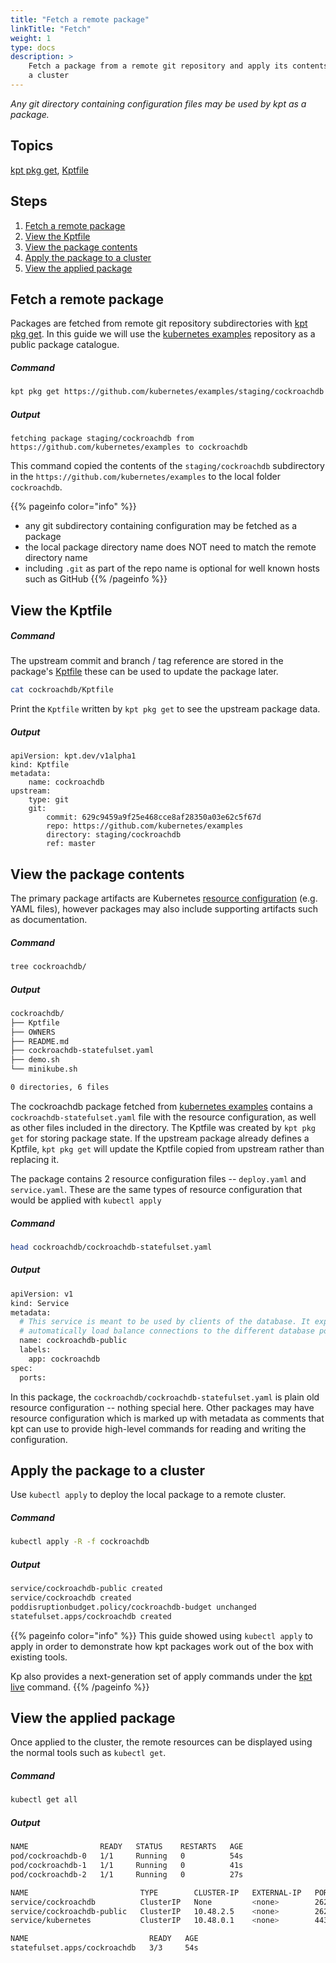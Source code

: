 ```yaml
---
title: "Fetch a remote package"
linkTitle: "Fetch"
weight: 1
type: docs
description: >
    Fetch a package from a remote git repository and apply its contents to
    a cluster
---
```


*Any git directory containing configuration files may be used by kpt
as a package.*

## Topics

[kpt pkg get], [Kptfile]

## Steps

1. [Fetch a remote package](#fetch-a-remote-package)
2. [View the Kptfile](#view-the-kptfile)
3. [View the package contents](#view-the-package-contents)
4. [Apply the package to a cluster](#apply-the-package-to-a-cluster)
5. [View the applied package](#view-the-applied-package)

## Fetch a remote package

Packages are fetched from remote git repository subdirectories with
[kpt pkg get].  In this guide we will use the [kubernetes examples] repository
as a public package catalogue.

##### Command

```sh
kpt pkg get https://github.com/kubernetes/examples/staging/cockroachdb cockroachdb
```

##### Output

```
fetching package staging/cockroachdb from https://github.com/kubernetes/examples to cockroachdb
```

This command copied the contents of the `staging/cockroachdb` subdirectory
in the `https://github.com/kubernetes/examples` to the local folder
`cockroachdb`.

{{% pageinfo color="info" %}}
- any git subdirectory containing configuration may be fetched as a package
- the local package directory name does NOT need to match the remote
  directory name
- including `.git` as part of the repo name is optional for well known hosts
  such as GitHub
{{% /pageinfo %}}

## View the Kptfile

##### Command

The upstream commit and branch / tag reference are stored in the
package's [Kptfile] these can be used to update the
package later.

```sh
cat cockroachdb/Kptfile
```

Print the `Kptfile` written by `kpt pkg get` to see the upstream package data.

##### Output

```
apiVersion: kpt.dev/v1alpha1
kind: Kptfile
metadata:
    name: cockroachdb
upstream:
    type: git
    git:
        commit: 629c9459a9f25e468cce8af28350a03e62c5f67d
        repo: https://github.com/kubernetes/examples
        directory: staging/cockroachdb
        ref: master
```

## View the package contents

The primary package artifacts are Kubernetes [resource configuration]
(e.g. YAML files), however packages may also include supporting
artifacts such as documentation.

##### Command

```sh
tree cockroachdb/
```

##### Output

```sh
cockroachdb/
├── Kptfile
├── OWNERS
├── README.md
├── cockroachdb-statefulset.yaml
├── demo.sh
└── minikube.sh

0 directories, 6 files
```

The cockroachdb package fetched from [kubernetes examples] contains a
`cockroachdb-statefulset.yaml` file with the resource configuration, as well
as other files included in the directory.  The Kptfile was created by
`kpt pkg get` for storing package state.  If the upstream package already
defines a Kptfile, `kpt pkg get` will update the Kptfile copied from upstream
rather than replacing it.

The package contains 2 resource configuration files -- `deploy.yaml` and
`service.yaml`.  These are the same types of resource configuration that
would be applied with `kubectl apply`

##### Command

```sh
head cockroachdb/cockroachdb-statefulset.yaml
```

##### Output

```sh
apiVersion: v1
kind: Service
metadata:
  # This service is meant to be used by clients of the database. It exposes a ClusterIP that will
  # automatically load balance connections to the different database pods.
  name: cockroachdb-public
  labels:
    app: cockroachdb
spec:
  ports:
```

In this package, the `cockroachdb/cockroachdb-statefulset.yaml` is plain old
resource configuration -- nothing special here.  Other packages may have
resource configuration which is marked up with metadata as comments that
kpt can use to provide high-level commands for reading and writing the
configuration.

## Apply the package to a cluster

Use `kubectl apply` to deploy the local package to a remote cluster.

##### Command

```sh
kubectl apply -R -f cockroachdb
```

##### Output

```sh
service/cockroachdb-public created
service/cockroachdb created
poddisruptionbudget.policy/cockroachdb-budget unchanged
statefulset.apps/cockroachdb created
```

{{% pageinfo color="info" %}}
This guide showed using `kubectl apply` to apply in order to demonstrate how kpt
packages work out of the box with existing tools.

Kp also provides a next-generation set of apply commands under the [kpt live]
command.
{{% /pageinfo %}}


## View the applied package

Once applied to the cluster, the remote resources can be displayed using
the normal tools such as `kubectl get`.

##### Command

```sh
kubectl get all
```

##### Output

```sh
NAME                READY   STATUS    RESTARTS   AGE
pod/cockroachdb-0   1/1     Running   0          54s
pod/cockroachdb-1   1/1     Running   0          41s
pod/cockroachdb-2   1/1     Running   0          27s

NAME                         TYPE        CLUSTER-IP   EXTERNAL-IP   PORT(S)              AGE
service/cockroachdb          ClusterIP   None         <none>        26257/TCP,8080/TCP   55s
service/cockroachdb-public   ClusterIP   10.48.2.5    <none>        26257/TCP,8080/TCP   55s
service/kubernetes           ClusterIP   10.48.0.1    <none>        443/TCP              26m

NAME                           READY   AGE
statefulset.apps/cockroachdb   3/3     54s
```


[kubernetes examples]: https://github.com/kubernetes/examples
[resource configuration]: https://kubernetes.io/docs/concepts/configuration/overview/#general-configuration-tips
[kpt pkg get]: ../../..//reference/pkg/get
[Kptfile]: ../../../api-reference/kptfile
[kpt live]: ../../../reference/live
